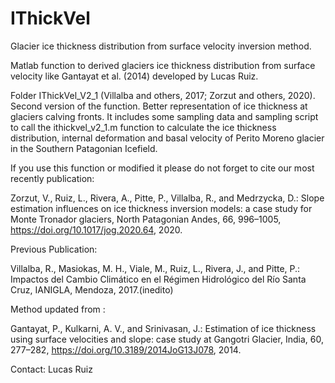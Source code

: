 # IThickVel
Glacier ice thickness distribution from surface velocity inversion method.

Matlab function to derived glaciers ice thickness distribution from surface velocity like Gantayat et al. (2014) developed by Lucas Ruiz.

Folder IThickVel_V2_1 (Villalba and others, 2017; Zorzut and others, 2020). Second version of the function.  Better representation of ice thickness at glaciers calving fronts.
It includes some sampling data and sampling script to call the ithickvel_v2_1.m function to calculate the ice thickness distribution, internal deformation and basal velocity of Perito Moreno glacier in the Southern Patagonian Icefield. 

If you use this function or modified it please do not forget to cite our most recently publication:

Zorzut, V., Ruiz, L., Rivera, A., Pitte, P., Villalba, R., and Medrzycka, D.: Slope estimation influences on ice thickness inversion models: a case study for Monte Tronador glaciers, North Patagonian Andes, 66, 996–1005, https://doi.org/10.1017/jog.2020.64, 2020.

Previous Publication:

Villalba, R., Masiokas, M. H., Viale, M., Ruiz, L., Rivera, J., and Pitte, P.: Impactos del Cambio Climático en el Régimen Hidrológico del Río Santa Cruz, IANIGLA, Mendoza, 2017.(inedito)

Method updated from :

Gantayat, P., Kulkarni, A. V., and Srinivasan, J.: Estimation of ice thickness using surface velocities and slope: case study at Gangotri Glacier, India, 60, 277–282, https://doi.org/10.3189/2014JoG13J078, 2014.



Contact: Lucas Ruiz
  
